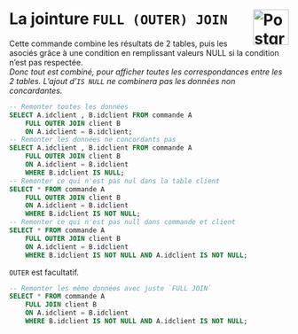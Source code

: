 # **La jointure `FULL (OUTER) JOIN`** <a href="../../"> <img src="https://upload.wikimedia.org/wikipedia/commons/2/29/Postgresql_elephant.svg" alt="PostgreSQL" title="PostgreSQL" align="right" height="64px"> </a>
Cette commande combine les résultats de 2 tables, puis les asociés grâce à une condition en remplissant  valeurs NULL si la condition n’est pas respectée.  
_Donc tout est combiné, pour afficher toutes les correspondances entre les 2 tables._
_L’ajout d’`IS NULL` ne combinera pas les données non concardantes._
```sql
-- Remonter toutes les données
SELECT A.idclient , B.idclient FROM commande A
	FULL OUTER JOIN client B
	ON A.idclient = B.idclient;
-- Remonter les données ne concordants pas
SELECT A.idclient , B.idclient FROM commande A
	FULL OUTER JOIN client B
	ON A.idclient = B.idclient
	WHERE B.idclient IS NULL;
-- Remonter ce qui n'est pas nul dans la table client
SELECT * FROM commande A
	FULL OUTER JOIN client B
	ON A.idclient = B.idclient
	WHERE B.idclient IS NOT NULL;
-- Remonter ce qui n'est pas null dans commande et client
SELECT * FROM commande A
	FULL OUTER JOIN client B
	ON A.idclient = B.idclient
	WHERE B.idclient IS NOT NULL AND A.idclient IS NOT NULL;
```
`OUTER` est facultatif.
```sql
-- Remonter les même données avec juste `FULL JOIN`
SELECT * FROM commande A
	FULL JOIN client B
	ON A.idclient = B.idclient
	WHERE B.idclient IS NOT NULL AND A.idclient IS NOT NULL;
```